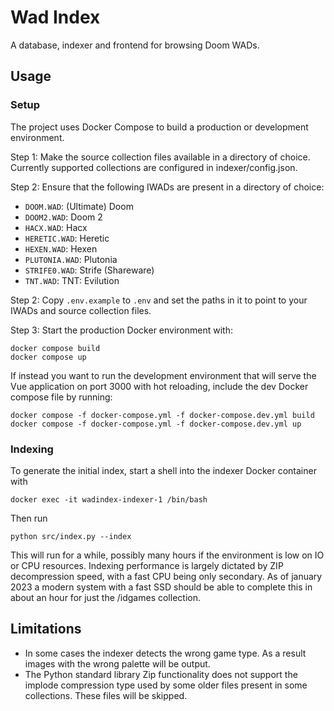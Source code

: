 # Wad Index
A database, indexer and frontend for browsing Doom WADs.

## Usage

### Setup
The project uses Docker Compose to build a production or development environment.

Step 1: Make the source collection files available in a directory of choice. Currently supported collections are
configured in indexer/config.json.

Step 2: Ensure that the following IWADs are present in a directory of choice:

* `DOOM.WAD`: (Ultimate) Doom
* `DOOM2.WAD`: Doom 2
* `HACX.WAD`: Hacx
* `HERETIC.WAD`: Heretic
* `HEXEN.WAD`: Hexen
* `PLUTONIA.WAD`: Plutonia
* `STRIFE0.WAD`: Strife (Shareware)
* `TNT.WAD`: TNT: Evilution

Step 2: Copy `.env.example` to `.env` and set the paths in it to point to your IWADs and source collection files.

Step 3: Start the production Docker environment with:

```
docker compose build
docker compose up
```

If instead you want to run the development environment that will serve the Vue application on port 3000 with hot
reloading, include the dev Docker compose file by running:

```
docker compose -f docker-compose.yml -f docker-compose.dev.yml build
docker compose -f docker-compose.yml -f docker-compose.dev.yml up
```

### Indexing
To generate the initial index, start a shell into the indexer Docker container with

```docker exec -it wadindex-indexer-1 /bin/bash```

Then run

```python src/index.py --index```

This will run for a while, possibly many hours if the environment is low on IO or CPU resources. Indexing performance is
largely dictated by ZIP decompression speed, with a fast CPU being only secondary. As of january 2023 a modern system
with a fast SSD should be able to complete this in about an hour for just the /idgames collection.

## Limitations
* In some cases the indexer detects the wrong game type. As a result images with the wrong palette will be output.
* The Python standard library Zip functionality does not support the implode compression type used by some older
files present in some collections. These files will be skipped.
